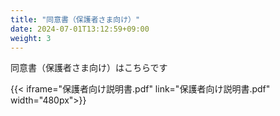 ```yaml
---
title: "同意書（保護者さま向け）"
date: 2024-07-01T13:12:59+09:00
weight: 3
---
```

同意書（保護者さま向け）はこちらです
<!--more-->

{{< iframe="保護者向け説明書.pdf" link="保護者向け説明書.pdf" width="480px">}}


